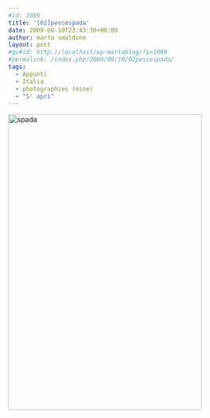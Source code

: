 ```yaml
---
#id: 1089
title: '[02]pescespada'
date: 2009-08-10T23:43:30+00:00
author: marta smaldone
layout: post
#gu#id: http://localhost/wp-martablog/?p=1089
#permalink: /index.php/2009/08/10/02pescespada/
tags:
  - Appunti
  - Italia
  - photographies (mine)
  - "S' aprì"
---
```

<img class="aligncenter wp-image-3857" src="{{ site.url }}/images/uploads/2009/08/spada.jpg" alt="spada" width="392" height="600" srcset="{{ site.url }}/images/uploads/2009/08/spada.jpg 558w, {{ site.url }}/images/uploads/2009/08/spada-196x300.jpg 196w" sizes="(max-width: 392px) 100vw, 392px" />

<p style="text-align: center;">